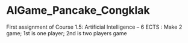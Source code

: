 # AIGame_Pancake_Congklak
First assignment of Course 1.5: Artificial Intelligence – 6 ECTS : Make 2 game; 1st is one player; 2nd is two players game
